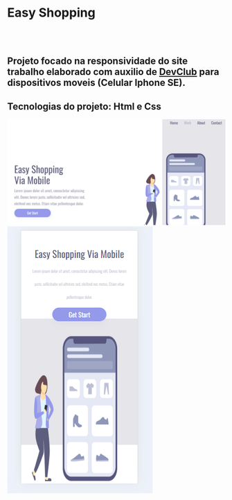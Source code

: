 <h1>Easy Shopping</h1>
<br>
<br>

<h2>Projeto focado na responsividade do site trabalho elaborado com auxilio de <a href="https://rodolfomori.com.br/devclub">DevClub</a> para dispositivos moveis (Celular Iphone SE).</h2>
<h2>Tecnologias do projeto: Html e Css</h2>
<img aling:center src="https://github.com/leochg2021/Easy_Shopping/blob/main/assest/pc.png?raw=true"/>
<img aling:center src="https://github.com/leochg2021/Easy_Shopping/blob/main/assest/smpho.png?raw=true"/>

